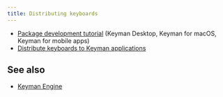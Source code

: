 ```yaml
---
title: Distributing keyboards
---
```


-   [Package development tutorial](tutorial) (Keyman Desktop, Keyman for macOS, Keyman for mobile apps)
-   [Distribute keyboards to Keyman applications](packages)

## See also

-   [Keyman Engine](/developer/engine/)